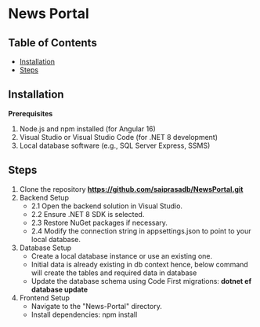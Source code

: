 # News Portal

## Table of Contents
- [Installation](#Installation)
- [Steps](#Steps)

## Installation
  **Prerequisites**
  1. Node.js and npm installed (for Angular 16)
  2. Visual Studio or Visual Studio Code (for .NET 8 development)
  3. Local database software (e.g., SQL Server Express, SSMS)

## Steps
1. Clone the repository **https://github.com/saiprasadb/NewsPortal.git**
2. Backend Setup
   - 2.1 Open the backend solution in Visual Studio.
   - 2.2 Ensure .NET 8 SDK is selected.
   - 2.3 Restore NuGet packages if necessary.
   - 2.4 Modify the connection string in appsettings.json to point to your local database.
4. Database Setup
   - Create a local database instance or use an existing one.
   - Initial data is already existing in db context hence, below command will create the tables and required data in database
   - Update the database schema using Code First migrations: **dotnet ef database update**
5. Frontend Setup
   - Navigate to the "News-Portal" directory.
   - Install dependencies: npm install

 
